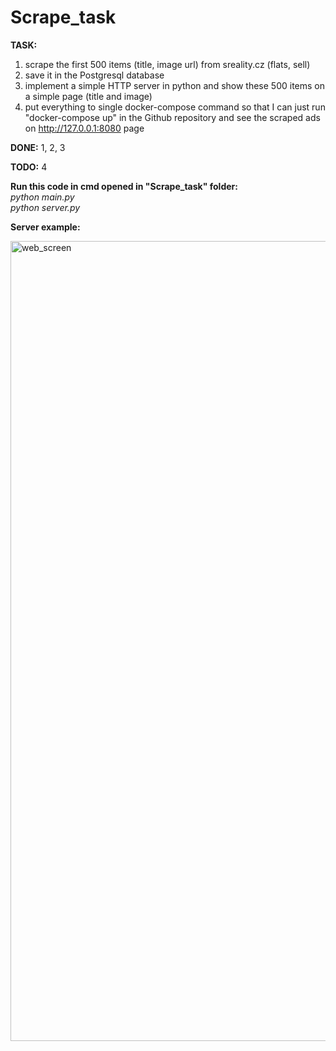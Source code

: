# Scrape_task

**TASK:**
1) scrape the first 500 items (title, image url) from sreality.cz (flats, sell) 
2) save it in the Postgresql database
3) implement a simple HTTP server in python and show these 500 items on a simple page (title and image)
4) put everything to single docker-compose command so that I can just run "docker-compose up" in the Github repository and see the scraped ads on http://127.0.0.1:8080 page

**DONE:** 1, 2, 3

**TODO:** 4

**Run this code in cmd opened in "Scrape_task" folder:** <br />
  *python main.py* <br />
  *python server.py*

**Server example:**

<img width="1280" alt="web_screen" src="https://github.com/AlenaViktorova/Scrape_task/assets/134233124/8db91bb3-db4c-47f6-aa57-8465b8b61be6">
